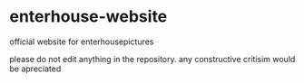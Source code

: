 # enterhouse-website
official website for enterhousepictures 

please do not edit anything in the repository.
any constructive critisim would be apreciated
